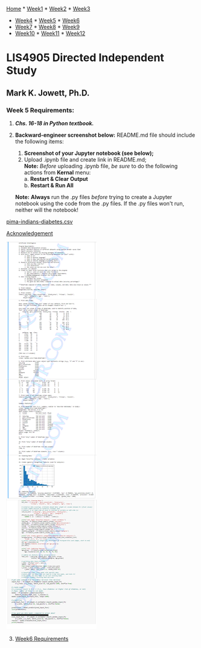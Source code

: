 [Home](../README.md "Home") * [Week1](../week1/README.md "Week1") * [Week2](../week2/README.md "Week2") * [Week3](../week3/README.md "Week3")
* [Week4](../week4/README.md "Week4") * [Week5](../week5/README.md "Week5") * [Week6](../week6/README.md "Week6") 
* [Week7](../week7/README.md "Week7") * [Week8](../week8/README.md "Week8") * [Week9](../week9/README.md "Week9") 
* [Week10](../week10/README.md "Week10") * [Week11](../week11/README.md "Week11") * [Week12](../week12/README.md "Week12")

# LIS4905 Directed Independent Study

## Mark K. Jowett, Ph.D.

### Week 5 Requirements:

1. ***Chs. 16-18 in Python textbook.***
2. **Backward-engineer screenshot below:** README.md file should include the following items:
    1. **Screenshot of your Jupyter notebook (see below);**
    2. Upload .ipynb file and create link in README.md;  
    **Note:** *Before* uploading .ipynb file, *be sure* to do the following actions from **Kernal** menu:  
        a. **Restart & Clear Output**  
        b. **Restart & Run All**  
    
    **Note:** **Always** run the .py files *before* trying to create a Jupyter notebook using the code from the .py files. If the .py files won't run, neither will the notebook!  

[pima-indians-diabetes.csv](../resources/pima-indians-diabetes.csv "Pima Indians Diabetes Data")  

[Acknowledgement](http://networkrepository.com/pima-indians-diabetes.php "Acknowledgement")  
 
![Week5 Requirements](../img/week5.png "Week5 Requirements")

3. [Week6 Requirements](../week6/README.md "Week6")

